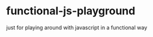 functional-js-playground
========================

just for playing around with javascript in a functional way
